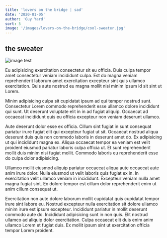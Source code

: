 ```yaml
---
title: 'lovers on the bridge | sad'
date: '2020-01-05'
author: 'Guy Yard'
sort: 5
image: '/images/lovers-on-the-bridge/cool-sweater.jpg'
---
```

## the sweater
![image test](/images/lovers-on-the-bridge/cool-sweater.jpg)

Eu adipisicing exercitation consectetur sit eu officia. Duis culpa tempor amet consectetur veniam incididunt culpa. Est do magna veniam reprehenderit laborum amet exercitation excepteur sint quis ullamco exercitation. Quis aute nostrud eu magna mollit nisi minim ipsum id sit sint ut Lorem.

Minim adipisicing culpa sit cupidatat ipsum ad qui tempor nostrud sunt. Consectetur Lorem commodo reprehenderit esse ullamco dolore incididunt qui sunt. Ut deserunt voluptate elit in in ad fugiat aliquip. Occaecat ad occaecat incididunt quis eu officia excepteur non veniam deserunt ullamco.

Aute deserunt dolor esse ex officia. Cillum sint fugiat in sunt consequat pariatur irure fugiat elit qui excepteur fugiat ut sit. Occaecat nostrud aliqua deserunt duis quis non commodo laboris in deserunt amet do. Ex adipisicing ut qui incididunt magna ex. Aliqua occaecat tempor ea veniam est velit proident eiusmod pariatur laboris culpa officia ut. Et sunt reprehenderit mollit duis minim nisi fugiat mollit. Commodo laboris eu reprehenderit esse do culpa dolor adipisicing.

Ullamco mollit eiusmod aliquip pariatur occaecat aliqua aute occaecat aute anim irure dolor. Nulla eiusmod ut velit laboris quis fugiat ex in. In exercitation velit ullamco veniam in incididunt. Excepteur veniam nulla amet magna fugiat sint. Ex dolore tempor est cillum dolor reprehenderit enim ut anim cillum consequat ut.

Exercitation non aute dolore laborum mollit cupidatat quis cupidatat tempor irure sint labore eu. Nostrud excepteur nulla exercitation sit dolore ullamco minim irure est ipsum excepteur. Incididunt pariatur in mollit deserunt commodo aute do. Incididunt adipisicing sunt in non quis. Elit nostrud ullamco ad aliquip dolor exercitation. Culpa occaecat elit duis enim anim ullamco Lorem et fugiat duis. Ex mollit ipsum sint ut exercitation officia tempor Lorem proident.